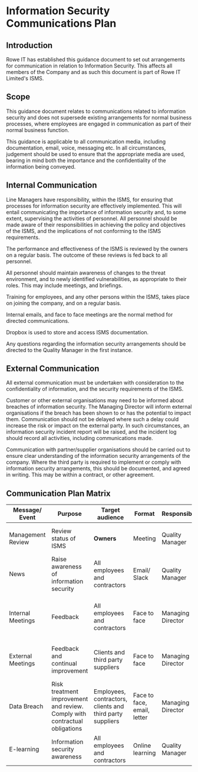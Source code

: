 # **Information Security Communications Plan** 

## Introduction

Rowe IT has established this guidance document to set out arrangements for communication in relation to Information Security. This affects all members of the Company and as such this document is part of Rowe IT Limited's ISMS. 

## Scope 

This guidance document relates to communications related to information security and does not supersede existing arrangements for normal business processes, where employees are engaged in communication as part of their normal business function. 

This guidance is applicable to all communication media, including documentation, email, voice, messaging etc. In all circumstances, judgement should be used to ensure that the appropriate media are used, bearing in mind both the importance and the confidentiality of the information being conveyed. 

## Internal Communication 

Line Managers have responsibility, within the ISMS, for ensuring that processes for information security are effectively implemented. This will entail communicating the importance of information security and, to some extent, supervising the activities of personnel. All personnel should be made aware of their responsibilities in achieving the policy and objectives of the ISMS, and the implications of not conforming to the ISMS requirements. 

The performance and effectiveness of the ISMS is reviewed by the owners on a regular basis. The outcome of these reviews is fed back to all personnel. 

All personnel should maintain awareness of changes to the threat environment, and to newly identified vulnerabilities, as appropriate to their roles. This may include meetings, and briefings. 

Training for employees, and any other persons within the ISMS, takes place on joining the company, and on a regular basis. 

Internal emails, and face to face meetings are the normal method for directed communications. 

Dropbox is used to store and access ISMS documentation. 

Any questions regarding the information security arrangements should be directed to the Quality Manager in the first instance. 

## External Communication 

All external communication must be undertaken with consideration to the confidentiality of information, and the security requirements of the ISMS. 

Customer or other external organisations may need to be informed about breaches of information security. The Managing Director will inform external organisations if the breach has been shown to or has the potential to impact them. Communication should not be delayed where such a delay could increase the risk or impact on the external party. In such circumstances, an information security incident report will be raised, and the incident log should record all activities, including communications made. 

Communication with partner/supplier organisations should be carried out to ensure clear understanding of the information security arrangements of the company. Where the third party is required to implement or comply with information security arrangements, this should be documented, and agreed in writing. This may be within a contract, or other agreement. 

## Communication Plan Matrix 

| **Message/ Event** | **Purpose**                                                  | **Target audience**                                       | **Format**                  | **Responsible**   | **Frequency**                                  |
| ------------------ | ------------------------------------------------------------ | --------------------------------------------------------- | --------------------------- | ----------------- | ---------------------------------------------- |
| Management Review  | Review status of ISMS                                        | **Owners**                                                | Meeting                     | Quality Manager   | At least annually and as needed                |
| News               | Raise awareness of information security                      | All employees and contractors                             | Email/ Slack                | Quality Manager   | As needed                                      |
| Internal Meetings  | Feedback                                                     | All employees and contractors                             | Face to face                | Managing Director | On completion of contracts, work and as needed |
| External Meetings  | Feedback and continual improvement                           | Clients and third party suppliers                         | Face to face                | Managing Director | On completion of work and/or as needed         |
| Data Breach        | Risk treatment improvement and review. Comply with contractual obligations | Employees, contractors, clients and third party suppliers | Face to face, email, letter | Managing Director | Immediately on a breach being reported         |
| E-learning         | Information security awareness                               | All employees and contractors                             | Online learning             | Quality Manager   | Annually or if needed                          |
